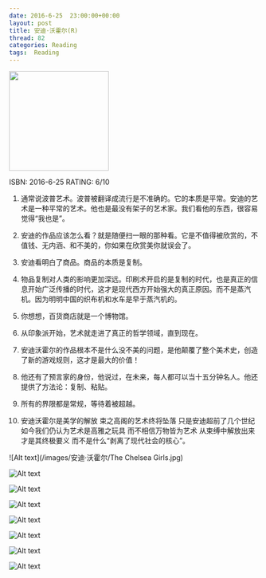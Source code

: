 ```yaml
---
date: 2016-6-25	 23:00:00+00:00
layout: post
title: 安迪·沃霍尔(R)
thread: 82
categories: Reading
tags:  Reading
---
```


<img src="/images/安迪·沃霍尔/安迪·沃霍尔.jpg" width="200" />

ISBN: 2016-6-25 RATING: 6/10

1. 通常说波普艺术。波普被翻译成流行是不准确的。它的本质是平常。安迪的艺术是一种平常的艺术。他也是最没有架子的艺术家。我们看他的东西，很容易觉得“我也是”。

2. 安迪的作品应该怎么看？就是随便扫一眼的那种看。它是不值得被欣赏的，不值钱、无内涵、和不美的，你如果在欣赏美你就误会了。

3. 安迪看明白了商品。商品的本质是复制。

4. 物品复制对人类的影响更加深远。印刷术开启的是复制的时代，也是真正的信息开始广泛传播的时代，这才是现代西方开始强大的真正原因。而不是蒸汽机。因为明明中国的织布机和水车是早于蒸汽机的。

5. 你想想，百货商店就是一个博物馆。

6. 从印象派开始，艺术就走进了真正的哲学领域，直到现在。

7. 安迪沃霍尔的作品根本不是什么没不美的问题，是他颠覆了整个美术史，创造了新的游戏规则，这才是最大的价值！

8. 他还有了预言家的身份，他说过，在未来，每人都可以当十五分钟名人。他还提供了方法论：复制、粘贴。

9. 所有的界限都是常规，等待着被超越。

10. 安迪沃霍尔是美学的解放 束之高阁的艺术终将坠落 只是安迪超前了几个世纪 如今我们仍认为艺术是高雅之玩具 而不相信万物皆为艺术
从束缚中解放出来才是其终极要义 而不是什么“剥离了现代社会的核心”。

![Alt text](/images/安迪·沃霍尔/The Chelsea Girls.jpg)

![Alt text](/images/安迪·沃霍尔/Andy-Warhol-yishuzs-12.jpg)

![Alt text](/images/安迪·沃霍尔/梦露.jpg)

![Alt text](/images/安迪·沃霍尔/美元.jpg)

![Alt text](/images/安迪·沃霍尔/美女.jpg)

![Alt text](/images/安迪·沃霍尔/毛主席.jpg)

![Alt text](/images/安迪·沃霍尔/毛主席.png)

![Alt text](/images/安迪·沃霍尔/可口可乐.png)





